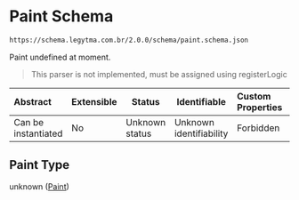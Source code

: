# Paint Schema

```txt
https://schema.legytma.com.br/2.0.0/schema/paint.schema.json
```

Paint undefined at moment.


> This parser is not implemented, must be assigned using registerLogic
>

| Abstract            | Extensible | Status         | Identifiable            | Custom Properties | Additional Properties | Access Restrictions | Defined In                                                              |
| :------------------ | ---------- | -------------- | ----------------------- | :---------------- | --------------------- | ------------------- | ----------------------------------------------------------------------- |
| Can be instantiated | No         | Unknown status | Unknown identifiability | Forbidden         | Allowed               | none                | [paint.schema.json](../schema/paint.schema.json) |

## Paint Type

unknown ([Paint](paint.md))
